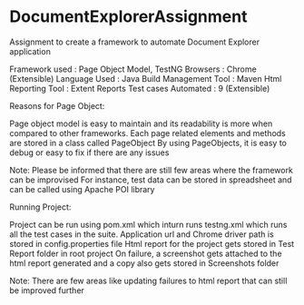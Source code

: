 # DocumentExplorerAssignment
Assignment to create a framework to automate Document Explorer application

Framework used : Page Object Model, TestNG
Browsers : Chrome (Extensible)
Language Used : Java
Build Management Tool : Maven
Html Reporting Tool : Extent Reports
Test cases Automated : 9 (Extensible)

Reasons for Page Object:

Page object model is easy to maintain and its readability is more when compared to other frameworks.
Each page related elements and methods are stored in a class called PageObject
By using PageObjects, it is easy to debug or easy to fix if there are any issues

Note: Please be informed that there are still few areas where the framework can be improvised
For instance, test data can be stored in spreadsheet and can be called using Apache POI library

Running Project:

Project can be run using pom.xml which inturn runs testng.xml which runs all the test cases in the suite.
Application url and Chrome driver path is stored in config.properties file
Html report for the project gets stored in Test Report folder in root project
On failure, a screenshot gets attached to the html report generated and a copy also gets stored in Screenshots folder

Note: There are few areas like updating failures to html report that can still be improved further 






